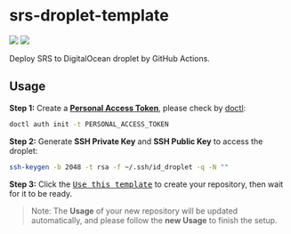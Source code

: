 # srs-droplet-template

![](http://ossrs.net/gif/v1/sls.gif?site=github.com&path=/k8s/droplet/ossrs/srs-droplet-template)
[![](https://github.com/ossrs/srs-droplet-template/actions/workflows/droplet.yml/badge.svg)](https://github.com/ossrs/srs-droplet-template/actions/workflows/droplet.yml)

Deploy SRS to DigitalOcean droplet by GitHub Actions.

## Usage

**Step 1:** Create a **[Personal Access Token](https://cloud.digitalocean.com/account/api/tokens?i=896dc7)**, please
check by [doctl](https://docs.digitalocean.com/reference/doctl/how-to/install/):

```bash
doctl auth init -t PERSONAL_ACCESS_TOKEN
```

**Step 2:** Generate **SSH Private Key** and **SSH Public Key** to access the droplet:

```bash
ssh-keygen -b 2048 -t rsa -f ~/.ssh/id_droplet -q -N ""
```

**Step 3:** Click the [<kbd>Use this template</kbd>](https://github.com/ossrs/srs-droplet-template/generate) to create
your repository, then wait for it to be ready.

> Note: The **Usage** of your new repository will be updated automatically, and please follow the **new Usage** to
> finish the setup.

